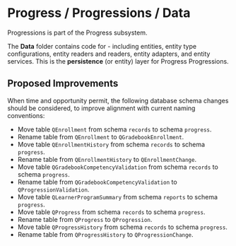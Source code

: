 # Progress / Progressions / Data

Progressions is part of the Progress subsystem.
  
The **Data** folder contains code for - including entities, entity type configurations, entity readers and readers, entity adapters, and entity services. This is the **persistence** (or entity) layer for Progress Progressions.

## Proposed Improvements

When time and opportunity permit, the following database schema changes should be considered, to improve alignment with current naming conventions:

* Move table `QEnrollment` from schema `records` to schema `progress`.
* Rename table from `QEnrollment` to `QGradebookEnrollment`.
* Move table `QEnrollmentHistory` from schema `records` to schema `progress`.
* Rename table from `QEnrollmentHistory` to `QEnrollmentChange`.
* Move table `QGradebookCompetencyValidation` from schema `records` to schema `progress`.
* Rename table from `QGradebookCompetencyValidation` to `QProgressionValidation`.
* Move table `QLearnerProgramSummary` from schema `reports` to schema `progress`.
* Move table `QProgress` from schema `records` to schema `progress`.
* Rename table from `QProgress` to `QProgression`.
* Move table `QProgressHistory` from schema `records` to schema `progress`.
* Rename table from `QProgressHistory` to `QProgressionChange`.
